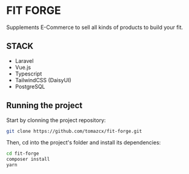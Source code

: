 # FIT FORGE

Supplements E-Commerce to sell all kinds of products to build your fit.

## STACK

- Laravel
- Vue.js
- Typescript
- TailwindCSS (DaisyUI)
- PostgreSQL

## Running the project

Start by clonning the project repository:

```bash
git clone https://github.com/tomazcx/fit-forge.git
```

Then, cd into the project's folder and install its dependencies:

```bash
cd fit-forge
composer install
yarn 
```
